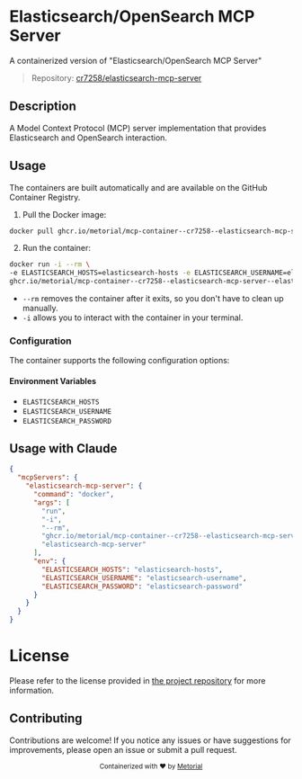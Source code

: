 
# Elasticsearch/OpenSearch MCP Server

A containerized version of "Elasticsearch/OpenSearch MCP Server"

> Repository: [cr7258/elasticsearch-mcp-server](https://github.com/cr7258/elasticsearch-mcp-server)

## Description

A Model Context Protocol (MCP) server implementation that provides Elasticsearch and OpenSearch interaction.


## Usage

The containers are built automatically and are available on the GitHub Container Registry.

1. Pull the Docker image:

```bash
docker pull ghcr.io/metorial/mcp-container--cr7258--elasticsearch-mcp-server--elasticsearch-mcp-server
```

2. Run the container:

```bash
docker run -i --rm \ 
-e ELASTICSEARCH_HOSTS=elasticsearch-hosts -e ELASTICSEARCH_USERNAME=elasticsearch-username -e ELASTICSEARCH_PASSWORD=elasticsearch-password \
ghcr.io/metorial/mcp-container--cr7258--elasticsearch-mcp-server--elasticsearch-mcp-server  "elasticsearch-mcp-server"
```

- `--rm` removes the container after it exits, so you don't have to clean up manually.
- `-i` allows you to interact with the container in your terminal.



### Configuration

The container supports the following configuration options:




#### Environment Variables

- `ELASTICSEARCH_HOSTS`
- `ELASTICSEARCH_USERNAME`
- `ELASTICSEARCH_PASSWORD`




## Usage with Claude

```json
{
  "mcpServers": {
    "elasticsearch-mcp-server": {
      "command": "docker",
      "args": [
        "run",
        "-i",
        "--rm",
        "ghcr.io/metorial/mcp-container--cr7258--elasticsearch-mcp-server--elasticsearch-mcp-server",
        "elasticsearch-mcp-server"
      ],
      "env": {
        "ELASTICSEARCH_HOSTS": "elasticsearch-hosts",
        "ELASTICSEARCH_USERNAME": "elasticsearch-username",
        "ELASTICSEARCH_PASSWORD": "elasticsearch-password"
      }
    }
  }
}
```

# License

Please refer to the license provided in [the project repository](https://github.com/cr7258/elasticsearch-mcp-server) for more information.

## Contributing

Contributions are welcome! If you notice any issues or have suggestions for improvements, please open an issue or submit a pull request.

<div align="center">
  <sub>Containerized with ❤️ by <a href="https://metorial.com">Metorial</a></sub>
</div>
  